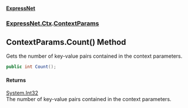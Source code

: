 #### [ExpressNet](ExpressNet.md 'ExpressNet')
### [ExpressNet.Ctx](ExpressNet.Ctx.md 'ExpressNet.Ctx').[ContextParams](ExpressNet.Ctx.ContextParams.md 'ExpressNet.Ctx.ContextParams')

## ContextParams.Count() Method

Gets the number of key-value pairs contained in the context parameters.

```csharp
public int Count();
```

#### Returns
[System.Int32](https://docs.microsoft.com/en-us/dotnet/api/System.Int32 'System.Int32')  
The number of key-value pairs contained in the context parameters.